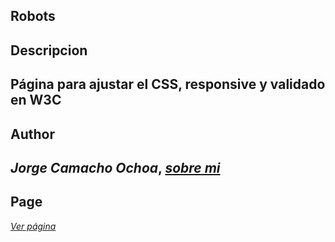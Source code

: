 ## Robots

## Descripcion  
Página para ajustar el CSS, responsive y validado en W3C
--
## Author
_Jorge Camacho Ochoa_, 
_[sobre mi](https://kamatxo.github.io/Curriculum-Vitae/)_
--
## Page
_[Ver página]()_
